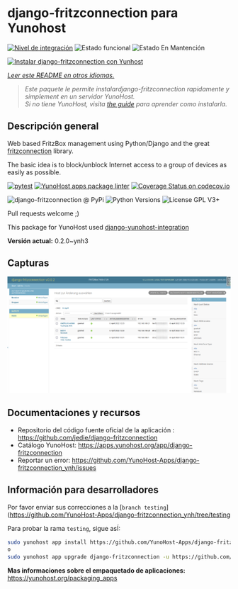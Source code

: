 <!--
Este archivo README esta generado automaticamente<https://github.com/YunoHost/apps/tree/master/tools/readme_generator>
No se debe editar a mano.
-->

# django-fritzconnection para Yunohost

[![Nivel de integración](https://dash.yunohost.org/integration/django-fritzconnection.svg)](https://ci-apps.yunohost.org/ci/apps/django-fritzconnection/) ![Estado funcional](https://ci-apps.yunohost.org/ci/badges/django-fritzconnection.status.svg) ![Estado En Mantención](https://ci-apps.yunohost.org/ci/badges/django-fritzconnection.maintain.svg)

[![Instalar django-fritzconnection con Yunhost](https://install-app.yunohost.org/install-with-yunohost.svg)](https://install-app.yunohost.org/?app=django-fritzconnection)

*[Leer este README en otros idiomas.](./ALL_README.md)*

> *Este paquete le permite instalardjango-fritzconnection rapidamente y simplement en un servidor YunoHost.*  
> *Si no tiene YunoHost, visita [the guide](https://yunohost.org/install) para aprender como instalarla.*

## Descripción general

Web based FritzBox management using Python/Django and the great [fritzconnection](https://github.com/kbr/fritzconnection) library.

The basic idea is to block/unblock Internet access to a group of devices as easily as possible.


[![pytest](https://github.com/YunoHost-Apps/django-fritzconnection_ynh/actions/workflows/pytest.yml/badge.svg?branch=master)](https://github.com/YunoHost-Apps/django-fritzconnection_ynh/actions/workflows/pytest.yml) [![YunoHost apps package linter](https://github.com/YunoHost-Apps/django-fritzconnection_ynh/actions/workflows/package_linter.yml/badge.svg)](https://github.com/YunoHost-Apps/django-fritzconnection_ynh/actions/workflows/package_linter.yml) [![Coverage Status on codecov.io](https://codecov.io/gh/YunoHost-Apps/django-fritzconnection_ynh/branch/master/graph/badge.svg)](https://codecov.io/gh/YunoHost-Apps/django-fritzconnection_ynh)

![django-fritzconnection @ PyPi](https://img.shields.io/pypi/v/django-fritzconnection?label=django-fritzconnection%20%40%20PyPi)
![Python Versions](https://img.shields.io/pypi/pyversions/django-fritzconnection)
![License GPL V3+](https://img.shields.io/pypi/l/django-fritzconnection)

Pull requests welcome ;)

This package for YunoHost used [django-yunohost-integration](https://github.com/YunoHost-Apps/django_yunohost_integration)


**Versión actual:** 0.2.0~ynh3

## Capturas

![Captura de django-fritzconnection](./doc/screenshots/screenshot.png)

## Documentaciones y recursos

- Repositorio del código fuente oficial de la aplicación : <https://github.com/jedie/django-fritzconnection>
- Catálogo YunoHost: <https://apps.yunohost.org/app/django-fritzconnection>
- Reportar un error: <https://github.com/YunoHost-Apps/django-fritzconnection_ynh/issues>

## Información para desarrolladores

Por favor enviar sus correcciones a la [`branch testing`](https://github.com/YunoHost-Apps/django-fritzconnection_ynh/tree/testing

Para probar la rama `testing`, sigue asÍ:

```bash
sudo yunohost app install https://github.com/YunoHost-Apps/django-fritzconnection_ynh/tree/testing --debug
o
sudo yunohost app upgrade django-fritzconnection -u https://github.com/YunoHost-Apps/django-fritzconnection_ynh/tree/testing --debug
```

**Mas informaciones sobre el empaquetado de aplicaciones:** <https://yunohost.org/packaging_apps>
